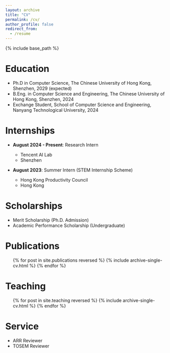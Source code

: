 ```yaml
---
layout: archive
title: "CV"
permalink: /cv/
author_profile: false
redirect_from:
  - /resume
---
```


{% include base_path %}

Education
======
* Ph.D in Computer Science, The Chinese University of Hong Kong, Shenzhen, 2029 (expected)
* B.Eng. in Computer Science and Engineering, The Chinese University of Hong Kong, Shenzhen, 2024
* Exchange Student, School of Computer Science and Engineering, Nanyang Technological University, 2024

Internships
======
* **August 2024 - Present**: Research Intern
  * Tencent AI Lab
  * Shenzhen

* **August 2023**: Summer Intern (STEM Internship Scheme) 
  * Hong Kong Productivity Council
  * Hong Kong


Scholarships
======
* Merit Scholarship (Ph.D. Admission)
* Academic Performance Scholarship (Undergraduate)


Publications
======
  <ul>{% for post in site.publications reversed %}
    {% include archive-single-cv.html %}
  {% endfor %}</ul>


Teaching
======
  <ul>{% for post in site.teaching reversed %}
    {% include archive-single-cv.html %}
  {% endfor %}</ul>


Service
======
* ARR Reviewer
* TOSEM Reviewer

